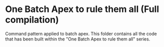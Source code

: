 # One Batch Apex to rule them all (Full compilation)
Command pattern applied to batch apex.
This folder contains all the code that has been built within the 
"One Batch Apex to rule them all" series. 
